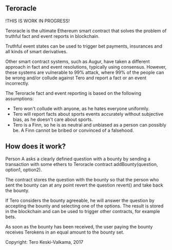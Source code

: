 ## Teroracle ##

!THIS IS WORK IN PROGRESS!

Teroracle is the ultimate Ethereum smart contract that solves
the problem of truthful fact and event reports in blockchain.

Truthful event states can be used to trigger bet payments, insurances
and all kinds of smart derivatives.

Other smart contract systems, such as Augur, have taken a different approach
in fact and event resolutions, typically using consensus. However, these systems
are vulnerable to 99% attack, where 99% of the people can be wrong and/or
collude against Tero and report a fact or an event incorrectly.

The Teroracle fact and event reporting is based on the following assumptions:

* Tero won't collude with anyone, as he hates everyone uniformly.
* Tero will report facts about sports events accurately without subjective bias, as he doesn't care about sports.
* Tero is a Finn, so he is as neutral and unbiased as a person can possibly be. A Finn cannot be bribed or convinced of a falsehood.

## How does it work? ##

Person A asks a clearly defined question with a bounty by sending a transaction
with some ethers to Teroracle contract addBounty(question, option1, option2).

The contract stores the question with the bounty so that the person who sent
the bounty can at any point revert the question revert() and take back the bounty.

If Tero considers the bounty agreeable, he will answer the question
by accepting the bounty and selecting one of the options. The result
is stored in the blockchain and can be used to trigger other contracts, for
example bets.

As soon as the bounty has been received, the user paying the bounty receives
Terokens in an equal amount to the bounty set.

Copyright: Tero Keski-Valkama, 2017
